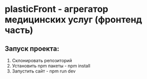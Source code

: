 # plasticFront - агрегатор медицинских услуг (фронтенд часть)

## Запуск проекта:
1. Склонировать репозиторий
2. Установить npm пакеты - npm install
3. Запустить сайт - npm run dev